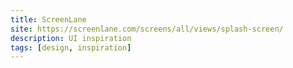 ```yaml
---
title: ScreenLane
site: https://screenlane.com/screens/all/views/splash-screen/
description: UI inspiration
tags: [design, inspiration]
---
```


